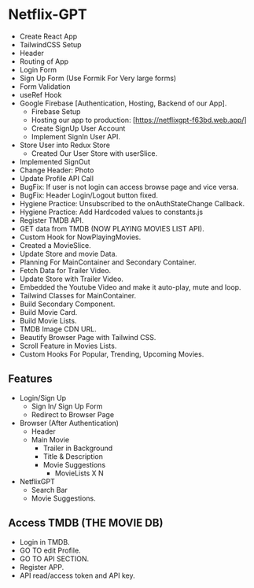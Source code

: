# Netflix-GPT

-   Create React App
-   TailwindCSS Setup
-   Header
-   Routing of App
-   Login Form
-   Sign Up Form (Use Formik For Very large forms)
-   Form Validation
-   useRef Hook
-   Google Firebase [Authentication, Hosting, Backend of our App].
    -   Firebase Setup
    -   Hosting our app to production: [https://netflixgpt-f63bd.web.app/]
    -   Create SignUp User Account
    -   Implement SignIn User API.
-   Store User into Redux Store
    -   Created Our User Store with userSlice.
-   Implemented SignOut
-   Change Header: Photo
-   Update Profile API Call
-   BugFix: If user is not login can access browse page and vice versa.
-   BugFix: Header Login/Logout button fixed.
-   Hygiene Practice: Unsubscribed to the onAuthStateChange Callback.
-   Hygiene Practice: Add Hardcoded values to constants.js
-   Register TMDB API.
-   GET data from TMDB (NOW PLAYING MOVIES LIST API).
-   Custom Hook for NowPlayingMovies.
-   Created a MovieSlice.
-   Update Store and movie Data.
-   Planning For MainContainer and Secondary Container.
-   Fetch Data for Trailer Video.
-   Update Store with Trailer Video.
-   Embedded the Youtube Video and make it auto-play, mute and loop.
-   Tailwind Classes for MainContainer.
-   Build Secondary Component.
-   Build Movie Card.
-   Build Movie Lists.
-   TMDB Image CDN URL.
-   Beautify Browser Page with Tailwind CSS.
-   Scroll Feature in Movies Lists.
-   Custom Hooks For Popular, Trending, Upcoming Movies.

## Features

-   Login/Sign Up
    -   Sign In/ Sign Up Form
    -   Redirect to Browser Page
-   Browser (After Authentication)
    -   Header
    -   Main Movie
        -   Trailer in Background
        -   Title & Description
        -   Movie Suggestions
            -   MovieLists X N
-   NetflixGPT
    -   Search Bar
    -   Movie Suggestions.

## Access TMDB (THE MOVIE DB)

-   Login in TMDB.
-   GO TO edit Profile.
-   GO TO API SECTION.
-   Register APP.
-   API read/access token and API key.
